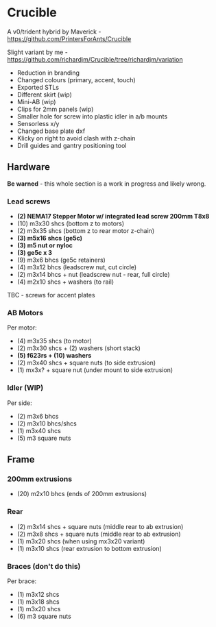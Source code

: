 # Crucible

A v0/trident hybrid by Maverick - https://github.com/PrintersForAnts/Crucible

Slight variant by me - https://github.com/richardjm/Crucible/tree/richardjm/variation

- Reduction in branding
- Changed colours (primary, accent, touch)
- Exported STLs
- Different skirt (wip)
- Mini-AB (wip)
- Clips for 2mm panels (wip)
- Smaller hole for screw into plastic idler in a/b mounts
- Sensorless x/y
- Changed base plate dxf
- Klicky on right to avoid clash with z-chain
- Drill guides and gantry positioning tool

## Hardware

**Be warned** - this whole section is a work in progress and likely wrong.

### Lead screws

- **(2) NEMA17 Stepper Motor w/ integrated lead screw 200mm T8x8**
- (10) m3x30  shcs (bottom z to motors)
- (2) m3x35 shcs (bottom z to rear motor z-chain)
- **(3) m5x16 shcs (ge5c)**
- **(3) m5 nut or nyloc**
- **(3) ge5c x 3**
- (9) m3x6 bhcs (ge5c retainers)
- (4) m3x12 bhcs (leadscrew nut, cut circle)
- (2) m3x14 bhcs + nut (leadscrew nut - rear, full circle)
- (4) m2x10 shcs + washers (to rail)

TBC - screws for accent plates

### AB Motors

Per motor:

- (4) m3x35 shcs (to motor)
- (2) m3x30 shcs + (2) washers (short stack)
- **(5) f623rs + (10) washers**
- (2) m3x40 shcs + square nuts (to side extrusion)
- (1) mx3x? + square nut (under mount to side extrusion)

### Idler (WIP)

Per side:

- (2) m3x6 bhcs
- (2) m3x10 bhcs/shcs
- (1) m3x40 shcs
- (5) m3 square nuts

## Frame

### 200mm extrusions

- (20) m2x10 bhcs (ends of 200mm extrusions)

### Rear

- (2) m3x14 shcs + square nuts (middle rear to ab extrusion)
- (2) m3x8 shcs + square nuts (middle rear to ab extrusion)
- (1) m3x20 shcs (when using mx3x20 variant)
- (1) m3x10 shcs (rear extrusion to bottom extrusion)

### Braces (don't do this)

Per brace:

- (1) m3x12 shcs
- (1) m3x18 shcs
- (1) m3x20 shcs
- (6) m3 square nuts
